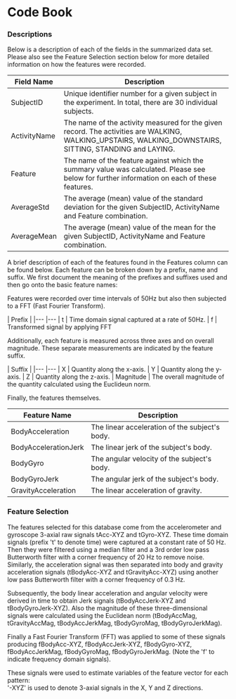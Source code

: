 Code Book
=====

### Descriptions

Below is a description of each of the fields in the summarized data set. Please also see the Feature Selection section below for more detailed information on how the features were recorded.

| Field Name     | Description
|---             |---
| SubjectID      | Unique identifier number for a given subject in the experiment. In total, there are 30 individual subjects.
| ActivityName   | The name of the activity measured for the given record. The activities are WALKING, WALKING_UPSTAIRS, WALKING_DOWNSTAIRS, SITTING, STANDING and LAYING.
| Feature        | The name of the feature against which the summary value was calculated. Please see below for further information on each of these features.
| AverageStd     | The average (mean) value of the standard deviation for the given SubjectID, ActivityName and Feature combination.
| AverageMean    | The average (mean) value of the mean for the given SubjectID, ActivityName and Feature combination.

A brief description of each of the features found in the Features column can be found below. Each feature can be broken down by a prefix, name and suffix. We first document the meaning of the prefixes and suffixes used and then go onto the basic feature names:

Features were recorded over time intervals of 50Hz but also then subjected to a FFT (Fast Fourier Transform).

| Prefix  |
|---      |---
| t       | Time domain signal captured at a rate of 50Hz.
| f       | Transformed signal by applying FFT

Additionally, each feature is measured across three axes and on overall magnitude. These separate measurements are indicated by the feature suffix.

| Suffix    |
|---        |---
| X         | Quantity along the x-axis.
| Y         | Quantity along the y-axis.
| Z         | Quantity along the z-axis.
| Magnitude | The overall magnitude of the quantity calculated using the Euclideun norm.

Finally, the features themselves.

| Feature Name             | Description
|---                       |---
| BodyAcceleration         | The linear acceleration of the subject's body.
| BodyAccelerationJerk     | The linear jerk of the subject's body.
| BodyGyro                 | The angular velocity of the subject's body.
| BodyGyroJerk             | The angular jerk of the subject's body.
| GravityAcceleration      | The linear acceleration of gravity.

### Feature Selection

The features selected for this database come from the accelerometer and gyroscope 3-axial raw signals tAcc-XYZ and tGyro-XYZ. These time domain signals (prefix 't' to denote time) were captured at a constant rate of 50 Hz. Then they were filtered using a median filter and a 3rd order low pass Butterworth filter with a corner frequency of 20 Hz to remove noise. Similarly, the acceleration signal was then separated into body and gravity acceleration signals (tBodyAcc-XYZ and tGravityAcc-XYZ) using another low pass Butterworth filter with a corner frequency of 0.3 Hz. 

Subsequently, the body linear acceleration and angular velocity were derived in time to obtain Jerk signals (tBodyAccJerk-XYZ and tBodyGyroJerk-XYZ). Also the magnitude of these three-dimensional signals were calculated using the Euclidean norm (tBodyAccMag, tGravityAccMag, tBodyAccJerkMag, tBodyGyroMag, tBodyGyroJerkMag). 

Finally a Fast Fourier Transform (FFT) was applied to some of these signals producing fBodyAcc-XYZ, fBodyAccJerk-XYZ, fBodyGyro-XYZ, fBodyAccJerkMag, fBodyGyroMag, fBodyGyroJerkMag. (Note the 'f' to indicate frequency domain signals). 

These signals were used to estimate variables of the feature vector for each pattern:  
'-XYZ' is used to denote 3-axial signals in the X, Y and Z directions.
